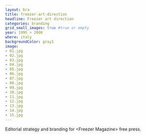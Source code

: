 ```yaml
---
layout: bra
title: freezer-art-direction
headline: Freezer art direction
categories: branding
grid_small_images: true #true or empty
year: 1995 > 2000
where: italy
backgroundColor: gray1
image:
- 01.jpg
- 02.jpg
- 03.jpg
- 04.jpg
- 05.jpg
- 06.jpg
- 07.jpg
- 08.jpg
- 09.jpg
- 10.jpg
- 11.jpg
- 12.jpg
- 13.jpg
- 14.jpg
- 15.jpg
---
```

Editorial strategy and branding for &lt;Freezer Magazine&gt; free press.
